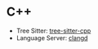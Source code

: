 # C++

- Tree Sitter: [tree-sitter-cpp](https://github.com/tree-sitter/tree-sitter-cpp)
- Language Server: [clangd](https://github.com/clangd/clangd)
